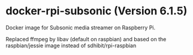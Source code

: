 docker-rpi-subsonic (Version 6.1.5)
===================

Docker image for Subsonic media streamer on Raspberry Pi.

Replaced ffmpeg by libav (default on raspbian) and based on the raspbian/jessie image instead of sdhibit/rpi-raspbian
